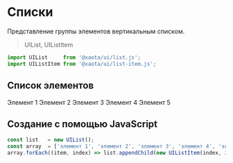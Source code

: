 # Списки
Представление группы элементов вертикальным списком.

> UIList, UIListItem

```javascript
import UIList     from '@xaota/ui/list.js';
import UIListItem from '@xaota/ui/list-item.js';
```

## Список элементов

<ui-html>
  <ui-list>
    <ui-list-item>Элемент 1</ui-list-item>
    <ui-list-item>Элемент 2</ui-list-item>
    <ui-list-item>Элемент 3</ui-list-item>
    <ui-list-item>Элемент 4</ui-list-item>
    <ui-list-item>Элемент 5</ui-list-item>
  </ui-list>
</ui-html>

## Создание с помощью JavaScript

```javascript
const list   = new UIList();
const array  = ['элемент 1', 'элемент 2', 'элемент 3', 'элемент 4', 'элемент 5'];
array.forEach((item, index) => list.appendChild(new UIListItem(index, item)));
```

<!-- <a href="#dividers">Разделители</a> -->

